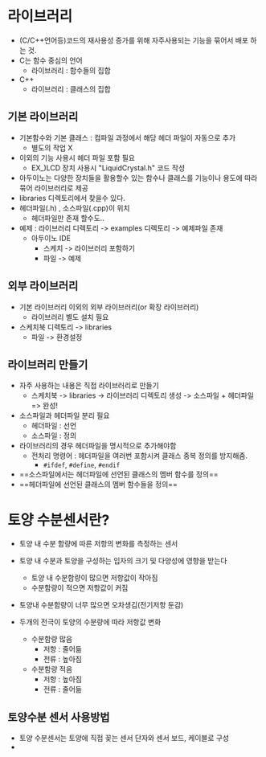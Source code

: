 # 라이브러리
- (C/C++언어등)코드의 재사용성 증가를 위해 자주사용되는 기능을 묶어서 배포 하는 것.
- C는 함수 중심의 언어
	- 라이브러리 : 함수들의 집합
- C++
	- 라이브러리 : 클래스의 집합

## 기본 라이브러리
- 기본함수와 기본 클래스 : 컴파일 과정에서 해당 헤더 파일이 자동으로 추가
	- 별도의 작업 X
- 이외의 기능 사용시 헤더 파일 포함 필요
	- EX_)LCD 장치 사용시 "LiquidCrystal.h" 코드 작성
- 아두이노는 다양한 장치들을 활용할수 있는 함수나 클래스를 기능이나 용도에 따라 묶어 라이브러리로 제공
- libraries 디렉토리에서 찾을수 있다.
- 헤더파일(.h) , 소스파일(.cpp)이 위치
	- 헤더파일만 존재 할수도..
- 예제 : 라이브러리 디렉토리 -> examples 디렉토리 -> 예제파일 존재
	- 아두이노 IDE
		- 스케치 -> 라이브러리 포함하기
		- 파일 -> 예제

## 외부 라이브러리
- 기본 라이브러리 이외의 외부 라이브러리(or 확장 라이브러리)
	- 라이브러리 별도 설치 필요
- 스케치북 디렉토리 -> libraries 
	- 파일 -> 환경설정

## 라이브러리 만들기
- 자주 사용하는 내용은 직접 라이브러리로 만들기
	- 스케치북 -> libraries -> 라이브러리 디렉토리 생성 -> 소스파일 + 헤더파일 => 완성!
- 소스파일과 헤더파일 분리 필요
	- 헤더파일 : 선언
	- 소스파일 : 정의
- 라이브러리의 경우 헤더파일을 명시적으로 추가해야함
	- 전처리 명령어 : 헤더파일을 여러번 포함시켜 클래스 중복 정의를 방지해줌.
		- `#ifdef`, `#define`, `#endif`
- ==소스파일에서는 헤더파일에 선언된 클래스의 멤버 함수를 정의==
- ==헤더파일에 선언된 클래스의 멤버 함수들을 정의==

# 토양 수분센서란?
- 토양 내 수분 함량에 따른 저항의 변화를 측정하는 센서
- 토양 내 수분과 토양을 구성하는 입자의 크기 및 다양성에 영향을 받는다
	- 토양 내 수분함량이 많으면 저항값이 작아짐
	- 수분함량이 적으면 저항값이 커짐
- 토양내 수분함량이 너무 많으면 오차생김(전기저항 둔감)

- 두개의 전극이 토양의 수분량에 따라 저항값 변화
	- 수분함량 많음
		- 저항 : 줄어듦
		- 전류 : 높아짐
	- 수분함량 적음
		- 저항 : 높아짐
		- 전류 : 줄어듦

## 토양수분 센서 사용방법
- 토양 수분센서는 토양에 직접 꽂는 센서 단자와 센서 보드, 케이블로 구성
- 